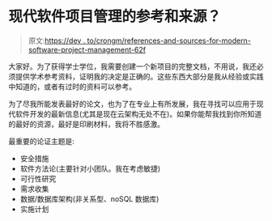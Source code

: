 # 现代软件项目管理的参考和来源？

> 原文:[https://dev . to/crongm/references-and-sources-for-modern-software-project-management-62f](https://dev.to/crongm/references-and-sources-for-modern-software-project-management-62f)

大家好。为了获得学士学位，我需要创建一个新项目的完整文档，不用说，我还必须提供学术参考资料，证明我的决定是正确的。这些东西大部分是我从经验或实践中知道的，或者有过时的资料可以参考。

为了尽我所能发表最好的论文，也为了在专业上有所发展，我在寻找可以应用于现代软件开发的最新信息(尤其是现在云架构无处不在)。如果你能帮我找到你所知道的最好的资源，最好是印刷材料，我将不胜感激。

最重要的论证主题是:

*   安全措施
*   软件方法论(主要针对小团队。我在考虑敏捷)
*   可行性研究
*   需求收集
*   数据/数据库架构(非关系型、noSQL 数据库)
*   实施计划